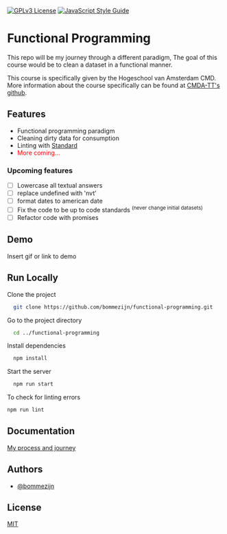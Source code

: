 
<!-- Add badges from somewhere like: [shields.io](https://shields.io/) -->
[![GPLv3 License](https://img.shields.io/badge/License-GPL%20v3-yellow.svg)](https://opensource.org/licenses/) [![JavaScript Style Guide](https://img.shields.io/badge/code_style-standard-brightgreen.svg)](https://standardjs.com)


# Functional Programming

This repo will be my journey through a different paradigm, The goal of this course would be to clean a dataset in a functional manner.

This course is specifically given by the Hogeschool van Amsterdam CMD. More information about the course specifically can be found at [CMDA-TT's github](https://github.com/cmda-tt/course-21-22).



## Features

- Functional programming paradigm
- Cleaning dirty data for consumption
- Linting with [Standard](https://github.com/standard)
- <span style="color:red">More coming...</span>

### Upcoming features
- [ ] Lowercase all textual answers
- [ ] replace undefined with 'nvt'
- [ ] format dates to american date
- [ ] Fix the code to be up to code standards <sup>(never change initial datasets)</sup>
- [ ] Refactor code with promises

## Demo

Insert gif or link to demo


## Run Locally

Clone the project

```bash
  git clone https://github.com/bommezijn/functional-programming.git
```

Go to the project directory

```bash
  cd ../functional-programming
```

Install dependencies

```bash
  npm install
```

Start the server

```bash
  npm run start
```

To check for linting errors
```bash
npm run lint
```


## Documentation

[My process and journey](https://github.com/bommezijn/functional-programming/wiki)


## Authors

- [@bommezijn](https://www.github.com/bommezijn)


## License

[MIT](https://github.com/bommezijn/functional-programming/blob/main/LICENSE)

